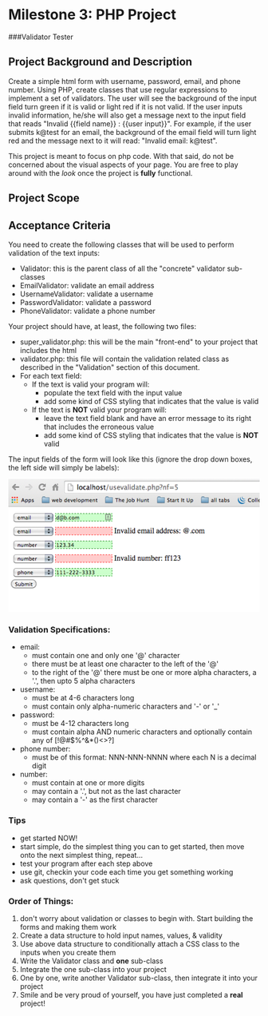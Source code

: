 # Milestone 3: PHP Project
###Validator Tester

## Project Background and Description
Create a simple html form with username, password, email, and phone number. Using PHP, create classes that use regular expressions to implement a set of validators. The user will see the background of the input field turn green if it is valid or light red if it is not valid. If the user inputs invalid information, he/she will also get a message next to the input field that reads "Invalid {{field name}} : {{user input}}". For example, if the user submits k@test for an email, the background of the email field will turn light red and the message next to it will read: "Invalid email: k@test".

This project is meant to focus on php code. With that said, do not be concerned about the visual aspects of your page. You are free to play around with the *look* once the project is **fully** functional. 

## Project Scope

## Acceptance Criteria
You need to create the following classes that will be used to perform validation of the text inputs:
- Validator: this is the parent class of all the "concrete" validator sub-classes
- EmailValidator: validate an email address
- UsernameValidator: validate a username
- PasswordValidator: validate a password
- PhoneValidator: validate a phone number

Your project should have, at least, the following two files:
- super_validator.php: this will be the main "front-end" to your project that includes the html
- validator.php: this file will contain the validation related class as described in the "Validation" section of this document.
- For each text field:
  - If the text is valid your program will:
    - populate the text field with the input value
    - add some kind of CSS styling that indicates that the value is valid
  - If the text is **NOT** valid your program will: 
    - leave the text field blank and have an error message to its right that includes the erroneous value
    - add some kind of CSS styling that indicates that the value is **NOT** valid

The input fields of the form will look like this (ignore the drop down boxes, the left side will simply be labels):

![state 3](image02.png)

### Validation Specifications:
- email:
  - must contain one and only one '@' character
  - there must be at least one character to the left of the '@'
  - to the right of the '@' there must be one or more alpha characters, a '.', then upto 5 alpha characters
- username:
  - must be at 4-6 characters long
  - must contain only alpha-numeric characters and '-' or '_'
- password:
  - must be 4-12 characters long
  - must contain alpha AND numeric characters and optionally contain any of [!@#$%^&*()<>?]
- phone number:
  - must be of this format: NNN-NNN-NNNN where each N is a decimal digit
- number:
  - must contain at one or more digits
  - may contain a '.', but not as the last character
  - may contain a '-' as the first character

### Tips
- get started NOW!
- start simple, do the simplest thing you can to get started, then move onto the next simplest thing, repeat...
- test your program after each step above
- use git, checkin your code each time you get something working
- ask questions, don't get stuck

### Order of Things:
1. don't worry about validation or classes to begin with. Start building the forms and making them work
1. Create a data structure to hold input names, values, & validity
1. Use above data structure to conditionally attach a CSS class to the inputs when you create them
1. Write the Validator class and **one** sub-class
1. Integrate the one sub-class into your project
1. One by one, write another Validator sub-class, then integrate it into your project
1. Smile and be very proud of yourself, you have just completed a **real** project!

